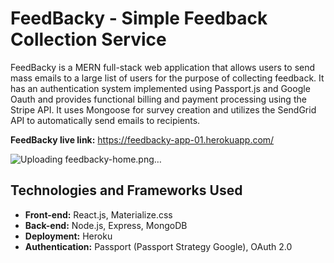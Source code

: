 # FeedBacky - Simple Feedback Collection Service

FeedBacky is a MERN full-stack web application that allows users to send mass emails to a large list of users for the purpose of collecting feedback. It has an authentication system implemented using Passport.js and Google Oauth and provides functional billing and payment processing using the Stripe API. It uses Mongoose for survey creation and utilizes the SendGrid API to automatically send emails to recipients.

<strong>FeedBacky live link:</strong> https://feedbacky-app-01.herokuapp.com/

![Uploading feedbacky-home.png…]()

## Technologies and Frameworks Used

* <strong>Front-end:</strong> React.js, Materialize.css
* <strong>Back-end:</strong> Node.js, Express, MongoDB
* <strong>Deployment:</strong> Heroku
* <strong>Authentication:</strong> Passport (Passport Strategy Google), OAuth 2.0
